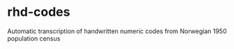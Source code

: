 # rhd-codes
Automatic transcription of handwritten numeric codes from Norwegian 1950 population census
